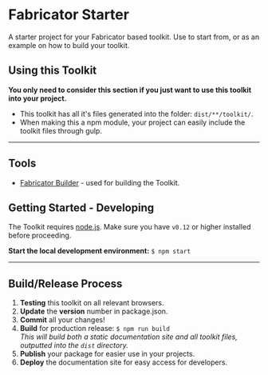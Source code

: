 # Fabricator Starter ###################################################################################################

A starter project for your Fabricator based toolkit. Use to start from, or as an example on how to build your toolkit.

## Using this Toolkit ##################################################################################################

**You only need to consider this section if you just want to use this toolkit into your project.**

- This toolkit has all it's files generated into the folder: `dist/**/toolkit/`.
- When making this a npm module, your project can easily include the toolkit files through gulp.

------------------------------------------------------------------------------------------------------------------------

## Tools ###############################################################################################################

- [Fabricator Builder](https://github.com/dietergeerts/fabricator) - used for building the Toolkit.

## Getting Started - Developing ########################################################################################

The Toolkit requires [node.js](http://nodejs.org). Make sure you have `v0.12` or higher installed before proceeding.

**Start the local development environment:** `$ npm start`

------------------------------------------------------------------------------------------------------------------------

## Build/Release Process ###############################################################################################

1. **Testing** this toolkit on all relevant browsers.
2. **Update** the **version** number in package.json.
3. **Commit** all your changes!
4. **Build** for production release: `$ npm run build`  
    *This will build both a static documentation site and all toolkit files, outputted into the `dist` directory.*  
5. **Publish** your package for easier use in your projects.
6. **Deploy** the documentation site for easy access for developers.      
